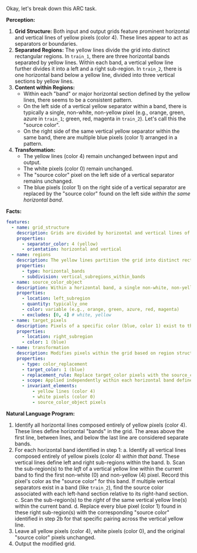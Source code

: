Okay, let's break down this ARC task.

**Perception:**

1.  **Grid Structure:** Both input and output grids feature prominent horizontal and vertical lines of yellow pixels (color 4). These lines appear to act as separators or boundaries.
2.  **Separated Regions:** The yellow lines divide the grid into distinct rectangular regions. In `train_1`, there are three horizontal bands separated by yellow lines. Within each band, a vertical yellow line further divides it into a left and a right sub-region. In `train_2`, there is one horizontal band below a yellow line, divided into three vertical sections by yellow lines.
3.  **Content within Regions:**
    *   Within each "band" or major horizontal section defined by the yellow lines, there seems to be a consistent pattern.
    *   On the left side of a vertical yellow separator within a band, there is typically a single, non-white, non-yellow pixel (e.g., orange, green, azure in `train_1`; green, red, magenta in `train_2`). Let's call this the "source color".
    *   On the right side of the same vertical yellow separator within the same band, there are multiple blue pixels (color 1) arranged in a pattern.
4.  **Transformation:**
    *   The yellow lines (color 4) remain unchanged between input and output.
    *   The white pixels (color 0) remain unchanged.
    *   The "source color" pixel on the left side of a vertical separator remains unchanged.
    *   The blue pixels (color 1) on the right side of a vertical separator are replaced by the "source color" found on the left side *within the same horizontal band*.

**Facts:**


```yaml
features:
  - name: grid_structure
    description: Grids are divided by horizontal and vertical lines of yellow pixels (color 4).
    properties:
      - separator_color: 4 (yellow)
      - orientation: horizontal and vertical
  - name: regions
    description: The yellow lines partition the grid into distinct rectangular regions or bands.
    properties:
      - type: horizontal_bands
      - subdivision: vertical_subregions_within_bands
  - name: source_color_object
    description: Within a horizontal band, a single non-white, non-yellow pixel exists to the left of a vertical yellow separator.
    properties:
      - location: left_subregion
      - quantity: typically_one
      - color: variable (e.g., orange, green, azure, red, magenta)
      - excludes: [0, 4] # white, yellow
  - name: target_pixels
    description: Pixels of a specific color (blue, color 1) exist to the right of a vertical yellow separator within the same horizontal band as a source_color_object.
    properties:
      - location: right_subregion
      - color: 1 (blue)
  - name: transformation
    description: Modifies pixels within the grid based on region structure and specific colors.
    properties:
      - type: color_replacement
      - target_color: 1 (blue)
      - replacement_rule: Replace target_color pixels with the source_color_object's color from the corresponding horizontal band.
      - scope: Applied independently within each horizontal band defined by yellow lines.
      - invariant_elements:
          - yellow lines (color 4)
          - white pixels (color 0)
          - source_color_object pixels
```


**Natural Language Program:**

1.  Identify all horizontal lines composed entirely of yellow pixels (color 4). These lines define horizontal "bands" in the grid. The areas above the first line, between lines, and below the last line are considered separate bands.
2.  For each horizontal band identified in step 1:
    a.  Identify all vertical lines composed entirely of yellow pixels (color 4) *within that band*. These vertical lines define left and right sub-regions within the band.
    b.  Scan the sub-region(s) to the *left* of a vertical yellow line within the current band to find the first non-white (0) and non-yellow (4) pixel. Record this pixel's color as the "source color" for this band. If multiple vertical separators exist in a band (like `train_2`), find the source color associated with each left-hand section relative to its right-hand section.
    c.  Scan the sub-region(s) to the *right* of the same vertical yellow line(s) within the current band.
    d.  Replace every blue pixel (color 1) found in these right sub-region(s) with the corresponding "source color" identified in step 2b for that specific pairing across the vertical yellow line.
3.  Leave all yellow pixels (color 4), white pixels (color 0), and the original "source color" pixels unchanged.
4.  Output the modified grid.